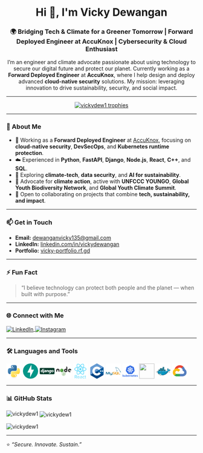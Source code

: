 <h1 align="center">Hi 👋, I'm Vicky Dewangan</h1>
<h3 align="center">🌍 Bridging Tech & Climate for a Greener Tomorrow | Forward Deployed Engineer at AccuKnox | Cybersecurity & Cloud Enthusiast</h3>

<p align="center">
  I’m an engineer and climate advocate passionate about using technology to secure our digital future and protect our planet.  
  Currently working as a <b>Forward Deployed Engineer</b> at <b>AccuKnox</b>, where I help design and deploy advanced <b>cloud-native security</b> solutions.  
  My mission: leveraging innovation to drive sustainability, security, and social impact.
</p>

---

<p align="center">
  <a href="https://github.com/ryo-ma/github-profile-trophy">
    <img src="https://github-profile-trophy.vercel.app/?username=vickydew1&theme=dracula&margin-w=10&margin-h=10" alt="vickydew1 trophies" />
  </a>
</p>

---

### 💼 About Me
- 🔐 Working as a **Forward Deployed Engineer** at [AccuKnox](https://accuknox.com/), focusing on **cloud-native security**, **DevSecOps**, and **Kubernetes runtime protection**.  
- ☁️ Experienced in **Python**, **FastAPI**, **Django**, **Node.js**, **React**, **C++**, and **SQL**.  
- 🌱 Exploring **climate-tech**, **data security**, and **AI for sustainability**.  
- 🧠 Advocate for **climate action**, active with **UNFCCC YOUNGO**, **Global Youth Biodiversity Network**, and **Global Youth Climate Summit**.  
- 🤝 Open to collaborating on projects that combine **tech, sustainability, and impact**.

---

### 📫 Get in Touch
- **Email:** [dewanganvicky135@gmail.com](mailto:dewanganvicky135@gmail.com)  
- **LinkedIn:** [linkedin.com/in/vickydewangan](https://linkedin.com/in/vickydewangan)  
- **Portfolio:** [vicky-portfolio.rf.gd](https://vicky-portfolio.rf.gd)

---

### ⚡ Fun Fact
> “I believe technology can protect both people and the planet — when built with purpose.”

---

### 🌐 Connect with Me
<p align="left">
<a href="https://linkedin.com/in/vickydewangan" target="_blank">
  <img align="center" src="https://raw.githubusercontent.com/rahuldkjain/github-profile-readme-generator/master/src/images/icons/Social/linked-in-alt.svg" alt="LinkedIn" height="30" width="40" />
</a>
<a href="https://instagram.com/vickydewangan4/" target="_blank">
  <img align="center" src="https://raw.githubusercontent.com/rahuldkjain/github-profile-readme-generator/master/src/images/icons/Social/instagram.svg" alt="Instagram" height="30" width="40" />
</a>
</p>

---

### 🛠️ Languages and Tools
<p align="left">
<a href="https://www.python.org" target="_blank"><img src="https://raw.githubusercontent.com/devicons/devicon/master/icons/python/python-original.svg" width="40" height="40"/></a>
<a href="https://fastapi.tiangolo.com/" target="_blank"><img src="https://raw.githubusercontent.com/devicons/devicon/master/icons/fastapi/fastapi-original.svg" width="40" height="40"/></a>
<a href="https://www.djangoproject.com/" target="_blank"><img src="https://raw.githubusercontent.com/devicons/devicon/master/icons/django/django-original.svg" width="40" height="40"/></a>
<a href="https://nodejs.org" target="_blank"><img src="https://raw.githubusercontent.com/devicons/devicon/master/icons/nodejs/nodejs-original-wordmark.svg" width="40" height="40"/></a>
<a href="https://reactjs.org/" target="_blank"><img src="https://raw.githubusercontent.com/devicons/devicon/master/icons/react/react-original-wordmark.svg" width="40" height="40"/></a>
<a href="https://www.cprogramming.com/" target="_blank"><img src="https://raw.githubusercontent.com/devicons/devicon/master/icons/cplusplus/cplusplus-original.svg" width="40" height="40"/></a>
<a href="https://www.mysql.com/" target="_blank"><img src="https://raw.githubusercontent.com/devicons/devicon/master/icons/mysql/mysql-original-wordmark.svg" width="40" height="40"/></a>
<a href="https://kubernetes.io/" target="_blank"><img src="https://raw.githubusercontent.com/devicons/devicon/master/icons/kubernetes/kubernetes-plain-wordmark.svg" width="40" height="40"/></a>
<a href="https://git-scm.com/" target="_blank"><img src="https://www.vectorlogo.zone/logos/git-scm/git-scm-icon.svg" width="40" height="40"/></a>
<a href="https://www.docker.com/" target="_blank"><img src="https://raw.githubusercontent.com/devicons/devicon/master/icons/docker/docker-original.svg" width="40" height="40"/></a>
<a href="https://cloud.google.com/" target="_blank"><img src="https://raw.githubusercontent.com/devicons/devicon/master/icons/googlecloud/googlecloud-original.svg" width="40" height="40"/></a>
</p>

---

### 📊 GitHub Stats
<p><img align="left" src="https://github-readme-stats.vercel.app/api/top-langs?username=vickydew1&show_icons=true&locale=en&layout=compact&theme=tokyonight" alt="vickydew1" /></p>

<p>&nbsp;<img align="center" src="https://github-readme-stats.vercel.app/api?username=vickydew1&show_icons=true&locale=en&theme=tokyonight" alt="vickydew1" /></p>

<p><img align="center" src="https://github-readme-streak-stats.herokuapp.com/?user=vickydew1&theme=tokyonight" alt="vickydew1" /></p>

---

⭐️ *“Secure. Innovate. Sustain.”*
